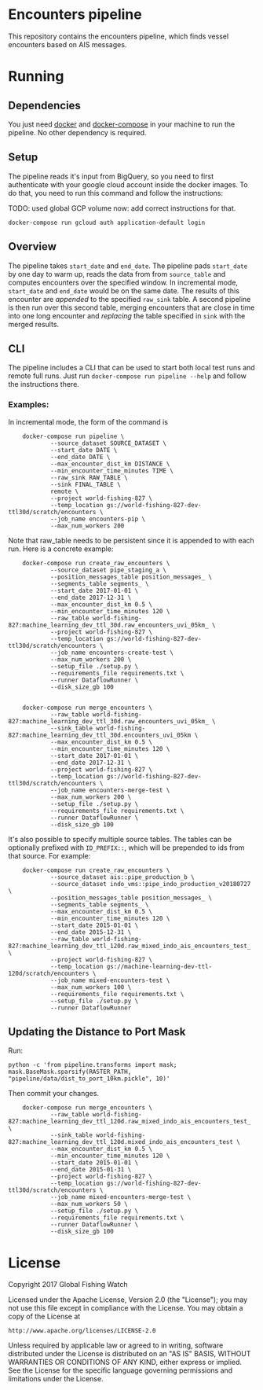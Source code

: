 # Encounters pipeline 

This repository contains the encounters pipeline, which finds vessel encounters
based on AIS messages.

# Running

## Dependencies

You just need [docker](https://www.docker.com/) and
[docker-compose](https://docs.docker.com/compose/) in your machine to run the
pipeline. No other dependency is required.

## Setup

The pipeline reads it's input from BigQuery, so you need to first authenticate
with your google cloud account inside the docker images. To do that, you need
to run this command and follow the instructions:

TODO: used global GCP volume now: add correct instructions for that.

```
docker-compose run gcloud auth application-default login
```

## Overview

The pipeline takes `start_date` and `end_date`. The pipeline pads `start_date`
by one day to warm up, reads the data from from `source_table` and computes
encounters over the specified window.
In incremental mode, `start_date` and `end_date` would be on the same date.  The results
of this encounter are *appended* to the specified `raw_sink` table. A second pipeline
is then run over this second table, merging encounters that are close in time into
one long encounter and *replacing* the table specified in `sink` with the merged results.

## CLI

The pipeline includes a CLI that can be used to start both local test runs and
remote full runs. Just run `docker-compose run pipeline --help` and follow the
instructions there.

### Examples:

In incremental mode, the form of the command is

        docker-compose run pipeline \
                --source_dataset SOURCE_DATASET \
                --start_date DATE \
                --end_date DATE \
                --max_encounter_dist_km DISTANCE \
                --min_encounter_time_minutes TIME \
                --raw_sink RAW_TABLE \
                --sink FINAL_TABLE \
                remote \
                --project world-fishing-827 \
                --temp_location gs://world-fishing-827-dev-ttl30d/scratch/encounters \
                --job_name encounters-pip \
                --max_num_workers 200

Note that raw_table needs to be persistent since it is appended to with each run.
Here is a concrete example:


        docker-compose run create_raw_encounters \
                --source_dataset pipe_staging_a \
                --position_messages_table position_messages_ \
                --segments_table segments_ \
                --start_date 2017-01-01 \
                --end_date 2017-12-31 \
                --max_encounter_dist_km 0.5 \
                --min_encounter_time_minutes 120 \
                --raw_table world-fishing-827:machine_learning_dev_ttl_30d.raw_encounters_uvi_05km_ \
                --project world-fishing-827 \
                --temp_location gs://world-fishing-827-dev-ttl30d/scratch/encounters \
                --job_name encounters-create-test \
                --max_num_workers 200 \
                --setup_file ./setup.py \
                --requirements_file requirements.txt \
                --runner DataflowRunner \
                --disk_size_gb 100


        docker-compose run merge_encounters \
                --raw_table world-fishing-827:machine_learning_dev_ttl_30d.raw_encounters_uvi_05km_ \
                --sink_table world-fishing-827:machine_learning_dev_ttl_30d.encounters_uvi_05km \
                --max_encounter_dist_km 0.5 \
                --min_encounter_time_minutes 120 \
                --start_date 2017-01-01 \
                --end_date 2017-12-31 \
                --project world-fishing-827 \
                --temp_location gs://world-fishing-827-dev-ttl30d/scratch/encounters \
                --job_name encounters-merge-test \
                --max_num_workers 200 \
                --setup_file ./setup.py \
                --requirements_file requirements.txt \
                --runner DataflowRunner \
                --disk_size_gb 100


It's also possible to specify multiple source tables. The tables can be optionally prefixed with `ID_PREFIX::`, which will
be prepended to ids from that source. For example:

        docker-compose run create_raw_encounters \
                --source_dataset ais::pipe_production_b \
                --source_dataset indo_vms::pipe_indo_production_v20180727 \
                --position_messages_table position_messages_ \
                --segments_table segments_ \
                --max_encounter_dist_km 0.5 \
                --min_encounter_time_minutes 120 \
                --start_date 2015-01-01 \
                --end_date 2015-12-31 \
                --raw_table world-fishing-827:machine_learning_dev_ttl_120d.raw_mixed_indo_ais_encounters_test_ \
                --project world-fishing-827 \
                --temp_location gs://machine-learning-dev-ttl-120d/scratch/encounters \
                --job_name mixed-encounters-test \
                --max_num_workers 100 \
                --requirements_file requirements.txt \
                --setup_file ./setup.py \
                --runner DataflowRunner 

## Updating the Distance to Port Mask

Run:

    python -c 'from pipeline.transforms import mask; mask.BaseMask.sparsify(RASTER_PATH, "pipeline/data/dist_to_port_10km.pickle", 10)'

Then commit your changes.

        docker-compose run merge_encounters \
                --raw_table world-fishing-827:machine_learning_dev_ttl_120d.raw_mixed_indo_ais_encounters_test_ \
                --sink_table world-fishing-827:machine_learning_dev_ttl_120d.mixed_indo_ais_encounters_test \
                --max_encounter_dist_km 0.5 \
                --min_encounter_time_minutes 120 \
                --start_date 2015-01-01 \
                --end_date 2015-01-31 \
                --project world-fishing-827 \
                --temp_location gs://world-fishing-827-dev-ttl30d/scratch/encounters \
                --job_name mixed-encounters-merge-test \
                --max_num_workers 50 \
                --setup_file ./setup.py \
                --requirements_file requirements.txt \
                --runner DataflowRunner \
                --disk_size_gb 100

# License

Copyright 2017 Global Fishing Watch

Licensed under the Apache License, Version 2.0 (the "License");
you may not use this file except in compliance with the License.
You may obtain a copy of the License at

    http://www.apache.org/licenses/LICENSE-2.0

Unless required by applicable law or agreed to in writing, software
distributed under the License is distributed on an "AS IS" BASIS,
WITHOUT WARRANTIES OR CONDITIONS OF ANY KIND, either express or implied.
See the License for the specific language governing permissions and
limitations under the License.

